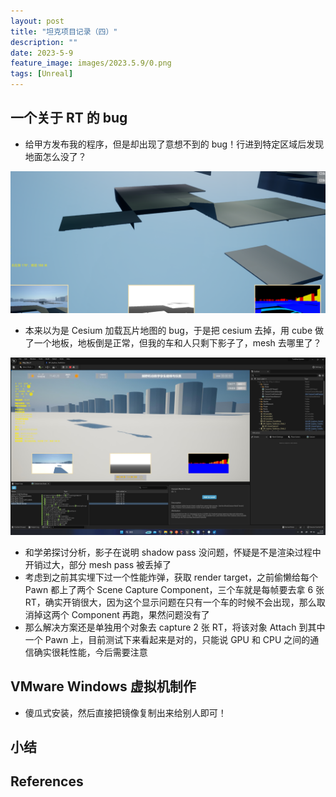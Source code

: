 ```yaml
---
layout: post
title: "坦克项目记录（四）"
description: ""
date: 2023-5-9
feature_image: images/2023.5.9/0.png
tags: [Unreal]
---
```


<!--more-->

## 一个关于 RT 的 bug

- 给甲方发布我的程序，但是却出现了意想不到的 bug！行进到特定区域后发现地面怎么没了？

![](../images/2023.5.9/0.png)

- 本来以为是 Cesium 加载瓦片地图的 bug，于是把 cesium 去掉，用 cube 做了一个地板，地板倒是正常，但我的车和人只剩下影子了，mesh 去哪里了？

![](../images/2023.5.9/0.jpg)

- 和学弟探讨分析，影子在说明 shadow pass 没问题，怀疑是不是渲染过程中开销过大，部分 mesh pass 被丢掉了
- 考虑到之前其实埋下过一个性能炸弹，获取 render target，之前偷懒给每个 Pawn 都上了两个 Scene Capture Component，三个车就是每帧要去拿 6 张 RT，确实开销很大，因为这个显示问题在只有一个车的时候不会出现，那么取消掉这两个 Component 再跑，果然问题没有了
- 那么解决方案还是单独用个对象去 capture 2 张 RT，将该对象 Attach 到其中一个 Pawn 上，目前测试下来看起来是对的，只能说 GPU 和 CPU 之间的通信确实很耗性能，今后需要注意

## VMware Windows 虚拟机制作

- 傻瓜式安装，然后直接把镜像复制出来给别人即可！

## 小结

## References